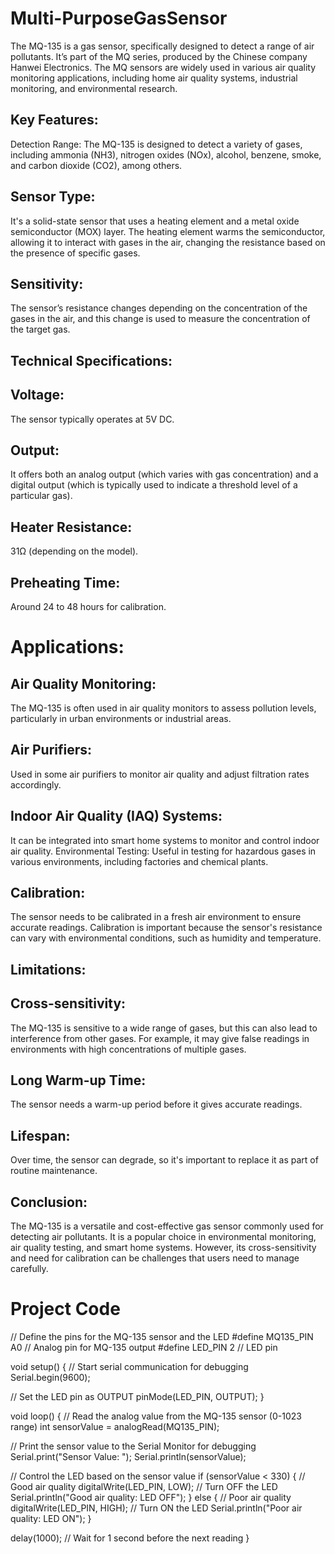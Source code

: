 # Multi-PurposeGasSensor
The MQ-135 is a gas sensor, specifically designed to detect a range of air pollutants. It’s part of the MQ series, produced by the Chinese company Hanwei Electronics. The MQ sensors are widely used in various air quality monitoring applications, including home air quality systems, industrial monitoring, and environmental research.

## Key Features:
Detection Range: The MQ-135 is designed to detect a variety of gases, including ammonia (NH3), nitrogen oxides (NOx), alcohol, benzene, smoke, and carbon dioxide (CO2), among others.
## Sensor Type: 
It's a solid-state sensor that uses a heating element and a metal oxide semiconductor (MOX) layer. The heating element warms the semiconductor, allowing it to interact with gases in the air, changing the resistance based on the presence of specific gases.
## Sensitivity: 
The sensor’s resistance changes depending on the concentration of the gases in the air, and this change is used to measure the concentration of the target gas.
## Technical Specifications:
## Voltage: 
The sensor typically operates at 5V DC.
## Output: 
It offers both an analog output (which varies with gas concentration) and a digital output (which is typically used to indicate a threshold level of a particular gas).
## Heater Resistance: 
31Ω (depending on the model).
## Preheating Time: 
Around 24 to 48 hours for calibration.
# Applications:
## Air Quality Monitoring: 
The MQ-135 is often used in air quality monitors to assess pollution levels, particularly in urban environments or industrial areas.
## Air Purifiers: 
Used in some air purifiers to monitor air quality and adjust filtration rates accordingly.
## Indoor Air Quality (IAQ) Systems: 
It can be integrated into smart home systems to monitor and control indoor air quality.
Environmental Testing: Useful in testing for hazardous gases in various environments, including factories and chemical plants.
## Calibration:
The sensor needs to be calibrated in a fresh air environment to ensure accurate readings. Calibration is important because the sensor's resistance can vary with environmental conditions, such as humidity and temperature.

## Limitations:
## Cross-sensitivity: 
The MQ-135 is sensitive to a wide range of gases, but this can also lead to interference from other gases. For example, it may give false readings in environments with high concentrations of multiple gases.
## Long Warm-up Time: 
The sensor needs a warm-up period before it gives accurate readings.
## Lifespan: 
Over time, the sensor can degrade, so it's important to replace it as part of routine maintenance.
## Conclusion:
The MQ-135 is a versatile and cost-effective gas sensor commonly used for detecting air pollutants. It is a popular choice in environmental monitoring, air quality testing, and smart home systems. However, its cross-sensitivity and need for calibration can be challenges that users need to manage carefully.


# Project Code
// Define the pins for the MQ-135 sensor and the LED
#define MQ135_PIN A0  // Analog pin for MQ-135 output
#define LED_PIN 2     // LED pin

void setup() {
  // Start serial communication for debugging
  Serial.begin(9600);

  // Set the LED pin as OUTPUT
  pinMode(LED_PIN, OUTPUT);
}

void loop() {
  // Read the analog value from the MQ-135 sensor (0-1023 range)
  int sensorValue = analogRead(MQ135_PIN);

  // Print the sensor value to the Serial Monitor for debugging
  Serial.print("Sensor Value: ");
  Serial.println(sensorValue);

  // Control the LED based on the sensor value
  if (sensorValue < 330) {  // Good air quality
    digitalWrite(LED_PIN, LOW);  // Turn OFF the LED
    Serial.println("Good air quality: LED OFF");
  }
  else {  // Poor air quality
    digitalWrite(LED_PIN, HIGH); // Turn ON the LED
    Serial.println("Poor air quality: LED ON");
  }

  delay(1000);  // Wait for 1 second before the next reading
}


